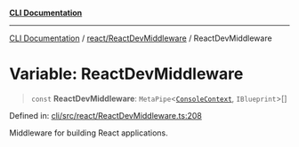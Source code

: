 [**CLI Documentation**](../../../README.md)

***

[CLI Documentation](../../../README.md) / [react/ReactDevMiddleware](../README.md) / ReactDevMiddleware

# Variable: ReactDevMiddleware

> `const` **ReactDevMiddleware**: `MetaPipe`\<[`ConsoleContext`](../../../declarations/interfaces/ConsoleContext.md), `IBlueprint`\>[]

Defined in: [cli/src/react/ReactDevMiddleware.ts:208](https://github.com/stonemjs/cli/blob/f139573d7f6e29779d41fb031ed261bfcad59d09/src/react/ReactDevMiddleware.ts#L208)

Middleware for building React applications.
